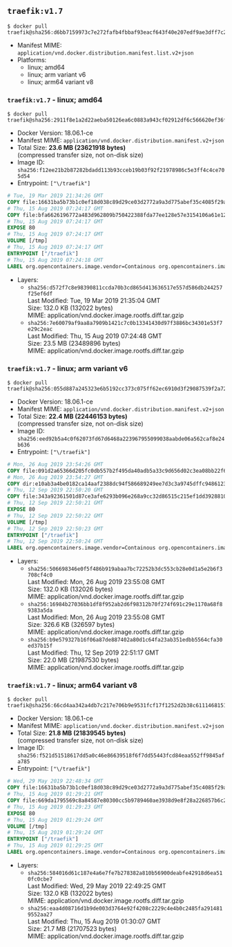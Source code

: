 ## `traefik:v1.7`

```console
$ docker pull traefik@sha256:d6bb7159973c7e272fafb4fbbaf93eacf643f40e207edf9ae3dff7c272effed5
```

-	Manifest MIME: `application/vnd.docker.distribution.manifest.list.v2+json`
-	Platforms:
	-	linux; amd64
	-	linux; arm variant v6
	-	linux; arm64 variant v8

### `traefik:v1.7` - linux; amd64

```console
$ docker pull traefik@sha256:2911f8e1a2d22aeba50126ea6c0883a943cf02912df6c566620ef36fcac3c2a8
```

-	Docker Version: 18.06.1-ce
-	Manifest MIME: `application/vnd.docker.distribution.manifest.v2+json`
-	Total Size: **23.6 MB (23621918 bytes)**  
	(compressed transfer size, not on-disk size)
-	Image ID: `sha256:f12ee21b2b87282bdadd113b93cceb19b03f92f21978986c5e3ff4c4ce705d54`
-	Entrypoint: `["\/traefik"]`

```dockerfile
# Tue, 19 Mar 2019 21:34:26 GMT
COPY file:16631ba5b73b1c0ef18d038c89d29ce03d2772a9a3d775abef35c4085f29a3bf in /etc/ssl/certs/ 
# Thu, 15 Aug 2019 07:24:17 GMT
COPY file:bfa6626196772a483d962809b750422388fda77ee128e57e3154106a61e12017 in / 
# Thu, 15 Aug 2019 07:24:17 GMT
EXPOSE 80
# Thu, 15 Aug 2019 07:24:17 GMT
VOLUME [/tmp]
# Thu, 15 Aug 2019 07:24:17 GMT
ENTRYPOINT ["/traefik"]
# Thu, 15 Aug 2019 07:24:18 GMT
LABEL org.opencontainers.image.vendor=Containous org.opencontainers.image.url=https://traefik.io org.opencontainers.image.title=Traefik org.opencontainers.image.description=A modern reverse-proxy org.opencontainers.image.version=v1.7.14 org.opencontainers.image.documentation=https://docs.traefik.io
```

-	Layers:
	-	`sha256:d572f7c8e98390811ccda70b3cd865d413636517e557d586db244257f25ef6df`  
		Last Modified: Tue, 19 Mar 2019 21:35:04 GMT  
		Size: 132.0 KB (132022 bytes)  
		MIME: application/vnd.docker.image.rootfs.diff.tar.gzip
	-	`sha256:7e60079af9aa8a7909b1421c7c0b13341430d97f3886bc34301e53f7e29c2eac`  
		Last Modified: Thu, 15 Aug 2019 07:24:48 GMT  
		Size: 23.5 MB (23489896 bytes)  
		MIME: application/vnd.docker.image.rootfs.diff.tar.gzip

### `traefik:v1.7` - linux; arm variant v6

```console
$ docker pull traefik@sha256:055d887a245323e6b5192cc373c075ff62ec6910d3f29087539f2a72dbeca193
```

-	Docker Version: 18.06.1-ce
-	Manifest MIME: `application/vnd.docker.distribution.manifest.v2+json`
-	Total Size: **22.4 MB (22446153 bytes)**  
	(compressed transfer size, not on-disk size)
-	Image ID: `sha256:eed92b5a4c0f62073fd67d6468a223967955099038aabde06a562caf8e24b636`
-	Entrypoint: `["\/traefik"]`

```dockerfile
# Mon, 26 Aug 2019 23:54:26 GMT
COPY file:091d2a65366d205fc0db557b2f495da40adb5a33c9d656d02c3ea08bb22f6c4d in /etc/ssl/certs/ 
# Mon, 26 Aug 2019 23:54:27 GMT
COPY dir:e10ab3a4be0182ca14aaf2388dc94f586689249ee7d3c3a9745dffc948612320 in /usr/share/ 
# Thu, 12 Sep 2019 22:50:20 GMT
COPY file:343a92361501d87ce3afe6293b096e268a9cc32d86515c215ef1dd3928810b78 in / 
# Thu, 12 Sep 2019 22:50:21 GMT
EXPOSE 80
# Thu, 12 Sep 2019 22:50:22 GMT
VOLUME [/tmp]
# Thu, 12 Sep 2019 22:50:23 GMT
ENTRYPOINT ["/traefik"]
# Thu, 12 Sep 2019 22:50:24 GMT
LABEL org.opencontainers.image.vendor=Containous org.opencontainers.image.url=https://traefik.io org.opencontainers.image.title=Traefik org.opencontainers.image.description=A modern reverse-proxy org.opencontainers.image.version=v1.7.15 org.opencontainers.image.documentation=https://docs.traefik.io
```

-	Layers:
	-	`sha256:506698346e0f5f486b919abaa7bc72252b3dc553cb28e0d1a5e2b6f3708cf4c0`  
		Last Modified: Mon, 26 Aug 2019 23:55:08 GMT  
		Size: 132.0 KB (132026 bytes)  
		MIME: application/vnd.docker.image.rootfs.diff.tar.gzip
	-	`sha256:16984b27036bb1df8f952ab2d6f98312b70f274f691c29e1170a68f89383a5da`  
		Last Modified: Mon, 26 Aug 2019 23:55:08 GMT  
		Size: 326.6 KB (326597 bytes)  
		MIME: application/vnd.docker.image.rootfs.diff.tar.gzip
	-	`sha256:b9e579327b16f06a87de887402a80d1c64fa23ab351edbb5564cfa30ed37b15f`  
		Last Modified: Thu, 12 Sep 2019 22:51:17 GMT  
		Size: 22.0 MB (21987530 bytes)  
		MIME: application/vnd.docker.image.rootfs.diff.tar.gzip

### `traefik:v1.7` - linux; arm64 variant v8

```console
$ docker pull traefik@sha256:66cd4aa342a4db7c217e706b9e9531fcf17f1252d2b38c6111468151d6f1bdd9
```

-	Docker Version: 18.06.1-ce
-	Manifest MIME: `application/vnd.docker.distribution.manifest.v2+json`
-	Total Size: **21.8 MB (21839545 bytes)**  
	(compressed transfer size, not on-disk size)
-	Image ID: `sha256:f521d51518617dd5a0c46e86639518f6f7dd55443fcd84eaa552ff9845afa785`
-	Entrypoint: `["\/traefik"]`

```dockerfile
# Wed, 29 May 2019 22:48:34 GMT
COPY file:16631ba5b73b1c0ef18d038c89d29ce03d2772a9a3d775abef35c4085f29a3bf in /etc/ssl/certs/ 
# Thu, 15 Aug 2019 01:29:21 GMT
COPY file:669da1795569c8a84587e80300cc5b9789460ae3938d9e8f28a226857b6c21c8 in / 
# Thu, 15 Aug 2019 01:29:23 GMT
EXPOSE 80
# Thu, 15 Aug 2019 01:29:24 GMT
VOLUME [/tmp]
# Thu, 15 Aug 2019 01:29:24 GMT
ENTRYPOINT ["/traefik"]
# Thu, 15 Aug 2019 01:29:25 GMT
LABEL org.opencontainers.image.vendor=Containous org.opencontainers.image.url=https://traefik.io org.opencontainers.image.title=Traefik org.opencontainers.image.description=A modern reverse-proxy org.opencontainers.image.version=v1.7.14 org.opencontainers.image.documentation=https://docs.traefik.io
```

-	Layers:
	-	`sha256:584016d61c187e4a6e7fe7b278382a810b56900deabfe42918d6ea510fc0cbe7`  
		Last Modified: Wed, 29 May 2019 22:49:25 GMT  
		Size: 132.0 KB (132022 bytes)  
		MIME: application/vnd.docker.image.rootfs.diff.tar.gzip
	-	`sha256:eaa4d08716d1b9de003d3764e92f4208c2229c4e4b0c2485fa2914819552aa27`  
		Last Modified: Thu, 15 Aug 2019 01:30:07 GMT  
		Size: 21.7 MB (21707523 bytes)  
		MIME: application/vnd.docker.image.rootfs.diff.tar.gzip
